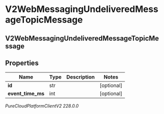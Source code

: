 # V2WebMessagingUndeliveredMessageTopicMessage

## V2WebMessagingUndeliveredMessageTopicMessage

## Properties

|Name | Type | Description | Notes|
|------------ | ------------- | ------------- | -------------|
| **id** | str |  | [optional] |
| **event_time_ms** | int |  | [optional] |



_PureCloudPlatformClientV2 228.0.0_
